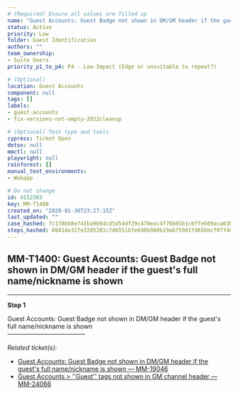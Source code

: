 ```yaml
---
# (Required) Ensure all values are filled up
name: "Guest Accounts: Guest Badge not shown in DM/GM header if the guest's full name/nickname is shown"
status: Active
priority: Low
folder: Guest Identification
authors: ""
team_ownership: 
- Suite Users
priority_p1_to_p4: P4 - Low-Impact (Edge or unsuitable to repeat?)

# (Optional)
location: Guest Accounts
component: null
tags: []
labels: 
- guest-accounts
- fix-versions-not-empty-2022cleanup

# (Optional) Test type and tools
cypress: Ticket Open
detox: null
mmctl: null
playwright: null
rainforest: []
manual_test_environments: 
- Webapp

# Do not change
id: 4152383
key: MM-T1400
created_on: "2020-01-30T23:27:15Z"
last_updated: ""
case_hashed: 7c178bb8e741ba9b94cd5d54df29c470eac4f76b65b1c6ffe609aca03b617ca12c24b677e6c14433d15f80fdb10860f1
steps_hashed: 09414e327e3205281c7d6551bfe698b980b19ab759d1fd65bbcf0f746b784fb5bd18aa6434a780725298397af47bd7ad
---
```


<!-- (Auto-generated) Based on frontmatter's "key" and "name" -->

## MM-T1400: Guest Accounts: Guest Badge not shown in DM/GM header if the guest's full name/nickname is shown

---

**Step 1**

Guest Accounts: Guest Badge not shown in DM/GM header if the guest's full name/nickname is shown\
–––––––––––––––––––––––––

_Related ticket(s):_

- [Guest Accounts: Guest Badge not shown in DM/GM header if the guest's full name/nickname is shown — MM-19046](https://mattermost.atlassian.net/browse/MM-19046)
- [Guest Accounts > ''Guest'' tags not shown in GM channel header — MM-24066](https://mattermost.atlassian.net/browse/MM-24066)
